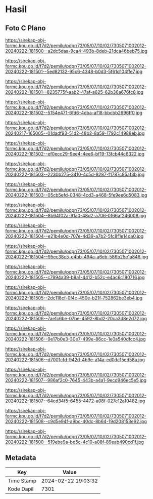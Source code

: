 # Hasil

## Foto C Plano

https://sirekap-obj-formc.kpu.go.id/f7d2/pemilu/pdpr/73/05/07/10/02/7305071002012-20240222-181500--a2dc5daa-9ca4-493b-8deb-21dca46beb75.jpg

https://sirekap-obj-formc.kpu.go.id/f7d2/pemilu/pdpr/73/05/07/10/02/7305071002012-20240222-181501--5ed82132-95c6-4348-b0d3-5f61d104ffe7.jpg

https://sirekap-obj-formc.kpu.go.id/f7d2/pemilu/pdpr/73/05/07/10/02/7305071002012-20240222-181501--8235775f-aab2-47af-a625-62b36a676fc8.jpg

https://sirekap-obj-formc.kpu.go.id/f7d2/pemilu/pdpr/73/05/07/10/02/7305071002012-20240222-181502--5154e471-6fd6-4dba-af18-bbcbb2696ff0.jpg

https://sirekap-obj-formc.kpu.go.id/f7d2/pemilu/pdpr/73/05/07/10/02/7305071002012-20240217-165005--01dadf93-51d2-48b2-8a59-1792c14988eb.jpg

https://sirekap-obj-formc.kpu.go.id/f7d2/pemilu/pdpr/73/05/07/10/02/7305071002012-20240222-181502--ef0ecc29-9ee4-4ee6-bf19-13fcb44c6322.jpg

https://sirekap-obj-formc.kpu.go.id/f7d2/pemilu/pdpr/73/05/07/10/02/7305071002012-20240222-181503--2230b275-3410-4c5d-8287-f1787c95af3b.jpg

https://sirekap-obj-formc.kpu.go.id/f7d2/pemilu/pdpr/73/05/07/10/02/7305071002012-20240222-181503--05cb5efd-0348-4cd3-a468-5fe9ee6d5083.jpg

https://sirekap-obj-formc.kpu.go.id/f7d2/pemilu/pdpr/73/05/07/10/02/7305071002012-20240222-181504--8b64f02a-91a0-48d2-a706-0f66af246008.jpg

https://sirekap-obj-formc.kpu.go.id/f7d2/pemilu/pdpr/73/05/07/10/02/7305071002012-20240222-181504--e21b4e0d-707e-4d39-a7b2-5fc8f1e14da0.jpg

https://sirekap-obj-formc.kpu.go.id/f7d2/pemilu/pdpr/73/05/07/10/02/7305071002012-20240222-181504--95ec38c5-e4bb-494a-a6eb-586b25e1a846.jpg

https://sirekap-obj-formc.kpu.go.id/f7d2/pemilu/pdpr/73/05/07/10/02/7305071002012-20240222-181505--c7994a39-b8a1-4412-b52c-e4ac6c180716.jpg

https://sirekap-obj-formc.kpu.go.id/f7d2/pemilu/pdpr/73/05/07/10/02/7305071002012-20240222-181505--2dc118cf-0f4c-450e-b21f-752862be3eb4.jpg

https://sirekap-obj-formc.kpu.go.id/f7d2/pemilu/pdpr/73/05/07/10/02/7305071002012-20240222-181506--7aefc6be-07be-4592-8bd2-20ca3d8e2d72.jpg

https://sirekap-obj-formc.kpu.go.id/f7d2/pemilu/pdpr/73/05/07/10/02/7305071002012-20240222-181506--9e17b0e3-30e7-499e-86cc-1e0a540dfcc4.jpg

https://sirekap-obj-formc.kpu.go.id/f7d2/pemilu/pdpr/73/05/07/10/02/7305071002012-20240222-181506--d7001cfd-942d-4b9e-a14a-ed0dc15ed58a.jpg

https://sirekap-obj-formc.kpu.go.id/f7d2/pemilu/pdpr/73/05/07/10/02/7305071002012-20240222-181507--986af2c0-7645-443b-a4a1-9ecd946ec5e5.jpg

https://sirekap-obj-formc.kpu.go.id/f7d2/pemilu/pdpr/73/05/07/10/02/7305071002012-20240222-181507--64ed34f5-6455-4472-a08f-027e12a10482.jpg

https://sirekap-obj-formc.kpu.go.id/f7d2/pemilu/pdpr/73/05/07/10/02/7305071002012-20240222-181508--c9d5e94f-a9bc-40dc-8b64-19d208153e92.jpg

https://sirekap-obj-formc.kpu.go.id/f7d2/pemilu/pdpr/73/05/07/10/02/7305071002012-20240222-181500--519ebe9a-bd5c-4c10-a08f-89eab490cd1f.jpg


## Metadata

| Key        | Value               |
| ---------- | ------------------- |
| Time Stamp | 2024-02-22 19:03:32 |
| Kode Dapil | 7301                |



